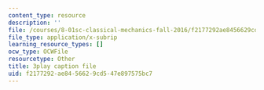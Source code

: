 ```yaml
---
content_type: resource
description: ''
file: /courses/8-01sc-classical-mechanics-fall-2016/f2177292ae8456629cd547e897575bc7_hxa6jAYA980.vtt
file_type: application/x-subrip
learning_resource_types: []
ocw_type: OCWFile
resourcetype: Other
title: 3play caption file
uid: f2177292-ae84-5662-9cd5-47e897575bc7
---
```

